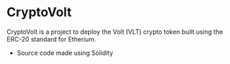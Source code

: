 # CryptoVolt
CryptoVolt is a project to deploy the Volt (VLT) crypto token built using the ERC-20 standard for Etherium. 
* Source code made using Solidity
